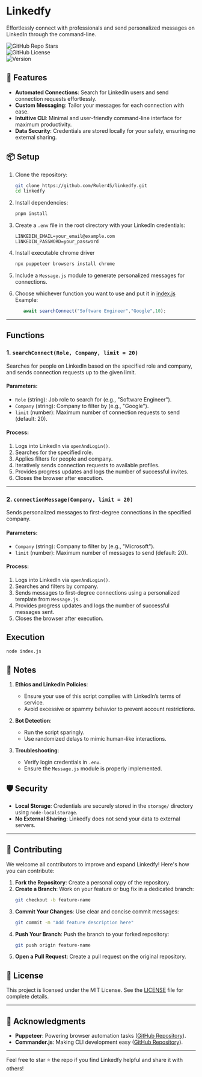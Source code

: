 # Linkedfy  
Effortlessly connect with professionals and send personalized messages on LinkedIn through the command-line.  

![GitHub Repo Stars](https://img.shields.io/github/stars/Ruler45/linkedfy?style=social)  
![GitHub License](https://img.shields.io/github/license/Ruler45/linkedfy)  
![Version](https://img.shields.io/badge/version-0.0.1-blue)  

## 🚀 Features  
- **Automated Connections**: Search for LinkedIn users and send connection requests effortlessly.  
- **Custom Messaging**: Tailor your messages for each connection with ease.  
- **Intuitive CLI**: Minimal and user-friendly command-line interface for maximum productivity.  
- **Data Security**: Credentials are stored locally for your safety, ensuring no external sharing.  


## 📦 Setup
1. Clone the repository:
   ```bash
   git clone https://github.com/Ruler45/linkedfy.git
   cd linkedfy
   ```
2. Install dependencies:
   ```bash
   pnpm install
   ```
3. Create a `.env` file in the root directory with your LinkedIn credentials:
   ```env
   LINKEDIN_EMAIL=your_email@example.com
   LINKEDIN_PASSWORD=your_password
   ```
4. Install executable chrome driver
   ```bash
   npx puppeteer browsers install chrome
   ```
5. Include a `Message.js` module to generate personalized messages for connections.

6. Choose whichever function you want to use and put it in [index.js](index.js)
Example:
   ```javascript
      await searchConnect("Software Engineer","Google",10);
   ```

---

## Functions


### 1. `searchConnect(Role, Company, limit = 20)`

Searches for people on LinkedIn based on the specified role and company, and sends connection requests up to the given limit.

#### Parameters:

- `Role` (string): Job role to search for (e.g., "Software Engineer").
- `Company` (string): Company to filter by (e.g., "Google").
- `limit` (number): Maximum number of connection requests to send (default: 20).

#### Process:

1. Logs into LinkedIn via `openAndLogin()`.
2. Searches for the specified role.
3. Applies filters for people and company.
4. Iteratively sends connection requests to available profiles.
5. Provides progress updates and logs the number of successful invites.
6. Closes the browser after execution.

---

### 2. `connectionMessage(Company, limit = 20)`

Sends personalized messages to first-degree connections in the specified company.

#### Parameters:

- `Company` (string): Company to filter by (e.g., "Microsoft").
- `limit` (number): Maximum number of messages to send (default: 20).

#### Process:

1. Logs into LinkedIn via `openAndLogin()`.
2. Searches and filters by company.
3. Sends messages to first-degree connections using a personalized template from `Message.js`.
4. Provides progress updates and logs the number of successful messages sent.
5. Closes the browser after execution.

## Execution

```bash
node index.js
```

## 📝 Notes

1. **Ethics and LinkedIn Policies**:

   - Ensure your use of this script complies with LinkedIn’s terms of service.
   - Avoid excessive or spammy behavior to prevent account restrictions.

2. **Bot Detection**:

   - Run the script sparingly.
   - Use randomized delays to mimic human-like interactions.

3. **Troubleshooting**:

   - Verify login credentials in `.env`.
   - Ensure the `Message.js` module is properly implemented.

## 🛡️ Security  

- **Local Storage**: Credentials are securely stored in the `storage/` directory using `node-localstorage`.  
- **No External Sharing**: Linkedfy does not send your data to external servers.  

---

## 🙌 Contributing  

We welcome all contributors to improve and expand Linkedfy! Here's how you can contribute:  

1. **Fork the Repository**: Create a personal copy of the repository.  
2. **Create a Branch**: Work on your feature or bug fix in a dedicated branch:  
   ```bash
   git checkout -b feature-name
   ```  
3. **Commit Your Changes**: Use clear and concise commit messages:  
   ```bash
   git commit -m "Add feature description here"
   ```  
4. **Push Your Branch**: Push the branch to your forked repository:  
   ```bash
   git push origin feature-name
   ```  
5. **Open a Pull Request**: Create a pull request on the original repository.  


## 📝 License  

This project is licensed under the MIT License. See the [LICENSE](LICENSE) file for complete details.  

---

## 🌟 Acknowledgments  

- **Puppeteer**: Powering browser automation tasks ([GitHub Repository](https://github.com/puppeteer/puppeteer)).  
- **Commander.js**: Making CLI development easy ([GitHub Repository](https://github.com/tj/commander.js)).  

---

Feel free to star ⭐ the repo if you find Linkedfy helpful and share it with others!  



